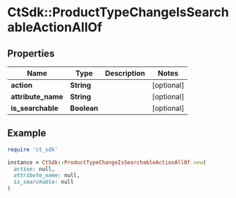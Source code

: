 # CtSdk::ProductTypeChangeIsSearchableActionAllOf

## Properties

| Name | Type | Description | Notes |
| ---- | ---- | ----------- | ----- |
| **action** | **String** |  | [optional] |
| **attribute_name** | **String** |  | [optional] |
| **is_searchable** | **Boolean** |  | [optional] |

## Example

```ruby
require 'ct_sdk'

instance = CtSdk::ProductTypeChangeIsSearchableActionAllOf.new(
  action: null,
  attribute_name: null,
  is_searchable: null
)
```

